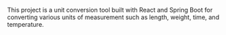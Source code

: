 This project is a unit conversion tool built with React and Spring Boot for converting various units of measurement such as length, weight, time, and temperature.
